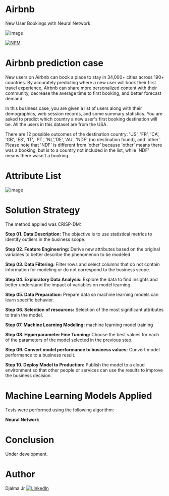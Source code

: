 # Airbnb
New User Bookings with Neural Network

![image](https://user-images.githubusercontent.com/85264359/137345038-c14aa832-6943-4cbc-98cc-f33a2e739a4e.png)


[![NPM](https://img.shields.io/npm/l/react)](https://github.com/djalmajr07/airbnb/blob/main/LICENSE)

# Airbnb prediction case

New users on Airbnb can book a place to stay in 34,000+ cities across 190+ countries. By accurately predicting where a new user will book their first travel experience, Airbnb can share more personalized content with their community, decrease the average time to first booking, and better forecast demand.

In this business case, you are given a list of users along with their demographics, web session records, and some summary statistics. You are asked to predict which country a new user's first booking destination will be. All the users in this dataset are from the USA.

There are 12 possible outcomes of the destination country: 'US', 'FR', 'CA', 'GB', 'ES', 'IT', 'PT', 'NL','DE', 'AU', 'NDF' (no destination found), and 'other'. Please note that 'NDF' is different from 'other' because 'other' means there was a booking, but is to a country not included in the list, while 'NDF' means there wasn't a booking.

# Attribute List
![image](https://user-images.githubusercontent.com/85264359/137345060-24a809ac-7a07-4b33-9164-8ac7edb39465.png)
 






# Solution Strategy

The method applied was CRISP-DM:

**Step 01. Data Description:** The objective is to use statistical metrics to identify outliers in the business scope.

**Step 02. Feature Engineering:** Derive new attributes based on the original variables to better describe the phenomenon to be modeled.

**Step 03. Data Filtering:** Filter rows and select columns that do not contain information for modeling or do not correspond to the business scope.

**Step 04. Exploratory Data Analysis:** Explore the data to find insights and better understand the impact of variables on model learning.

**Step 05. Data Preparation:** Prepare data so machine learning models can learn specific behavior.

**Step 06. Selection of resources:** Selection of the most significant attributes to train the model.

**Step 07. Machine Learning Modeling:** machine learning model training

**Step 08. Hyperparameter Fine Tunning:** Choose the best values for each of the parameters of the model selected in the previous step.

**Step 09. Convert model performance to business values:** Convert model performance to a business result.

**Step 10. Deploy Model to Production:** Publish the model to a cloud environment so that other people or services can use the results to improve the business decision.


# Machine Learning Models Applied
Tests were performed using the following algorithm:

**Neural Network**



#  Conclusion

Under development.



# Author 
Djalma Jr 
[<img alt="LinkedIn" src="https://img.shields.io/badge/LinkedIn-0077B5?style=for-the-badge&logo=linkedin&logoColor=white"/>](https://www.linkedin.com/in/djalmajunior07)

